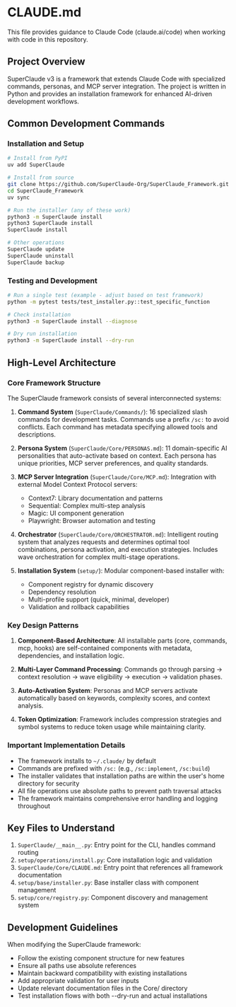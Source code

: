 # CLAUDE.md

This file provides guidance to Claude Code (claude.ai/code) when working with code in this repository.

## Project Overview

SuperClaude v3 is a framework that extends Claude Code with specialized commands, personas, and MCP server integration. The project is written in Python and provides an installation framework for enhanced AI-driven development workflows.

## Common Development Commands

### Installation and Setup
```bash
# Install from PyPI
uv add SuperClaude

# Install from source
git clone https://github.com/SuperClaude-Org/SuperClaude_Framework.git
cd SuperClaude_Framework
uv sync

# Run the installer (any of these work)
python3 -m SuperClaude install
python3 SuperClaude install  
SuperClaude install

# Other operations
SuperClaude update
SuperClaude uninstall
SuperClaude backup
```

### Testing and Development
```bash
# Run a single test (example - adjust based on test framework)
python -m pytest tests/test_installer.py::test_specific_function

# Check installation
python3 -m SuperClaude install --diagnose

# Dry run installation
python3 -m SuperClaude install --dry-run
```

## High-Level Architecture

### Core Framework Structure
The SuperClaude framework consists of several interconnected systems:

1. **Command System** (`SuperClaude/Commands/`): 16 specialized slash commands for development tasks. Commands use a prefix `/sc:` to avoid conflicts. Each command has metadata specifying allowed tools and descriptions.

2. **Persona System** (`SuperClaude/Core/PERSONAS.md`): 11 domain-specific AI personalities that auto-activate based on context. Each persona has unique priorities, MCP server preferences, and quality standards.

3. **MCP Server Integration** (`SuperClaude/Core/MCP.md`): Integration with external Model Context Protocol servers:
   - Context7: Library documentation and patterns
   - Sequential: Complex multi-step analysis
   - Magic: UI component generation
   - Playwright: Browser automation and testing

4. **Orchestrator** (`SuperClaude/Core/ORCHESTRATOR.md`): Intelligent routing system that analyzes requests and determines optimal tool combinations, persona activation, and execution strategies. Includes wave orchestration for complex multi-stage operations.

5. **Installation System** (`setup/`): Modular component-based installer with:
   - Component registry for dynamic discovery
   - Dependency resolution
   - Multi-profile support (quick, minimal, developer)
   - Validation and rollback capabilities

### Key Design Patterns

1. **Component-Based Architecture**: All installable parts (core, commands, mcp, hooks) are self-contained components with metadata, dependencies, and installation logic.

2. **Multi-Layer Command Processing**: Commands go through parsing → context resolution → wave eligibility → execution → validation phases.

3. **Auto-Activation System**: Personas and MCP servers activate automatically based on keywords, complexity scores, and context analysis.

4. **Token Optimization**: Framework includes compression strategies and symbol systems to reduce token usage while maintaining clarity.

### Important Implementation Details

- The framework installs to `~/.claude/` by default
- Commands are prefixed with `/sc:` (e.g., `/sc:implement`, `/sc:build`)
- The installer validates that installation paths are within the user's home directory for security
- All file operations use absolute paths to prevent path traversal attacks
- The framework maintains comprehensive error handling and logging throughout

## Key Files to Understand

1. `SuperClaude/__main__.py`: Entry point for the CLI, handles command routing
2. `setup/operations/install.py`: Core installation logic and validation
3. `SuperClaude/Core/CLAUDE.md`: Entry point that references all framework documentation
4. `setup/base/installer.py`: Base installer class with component management
5. `setup/core/registry.py`: Component discovery and management system

## Development Guidelines

When modifying the SuperClaude framework:
- Follow the existing component structure for new features
- Ensure all paths use absolute references
- Maintain backward compatibility with existing installations
- Add appropriate validation for user inputs
- Update relevant documentation files in the Core/ directory
- Test installation flows with both --dry-run and actual installations